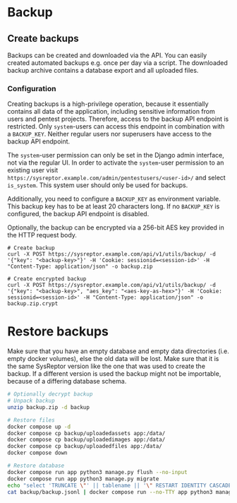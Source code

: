 # Backup

## Create backups
Backups can be created and downloaded via the API.
You can easily created automated backups e.g. once per day via a script.
The downloaded backup archive contains a database export and all uploaded files.

### Configuration
Creating backups is a high-privilege operation, because it essentially contains all data of the application, including sensitive information from users and pentest projects.
Therefore, access to the backup API endpoint is restricted.
Only `system`-users can access this endpoint in combination with a `BACKUP_KEY`.
Neither regular users nor superusers have access to the backup API endpoint.

The `system`-user permission can only be set in the Django admin interface, not via the regular UI.
In order to activate the `system`-user permission to an existing user 
visit `https://sysreptor.example.com/admin/pentestusers/<user-id>/`
and select `is_system`.
This system user should only be used for backups.

Additionally, you need to configure a `BACKUP_KEY` as environment variable.
This backup key has to be at least 20 characters long.
If no `BACKUP_KEY` is configured, the backup API endpoint is disabled.

Optionally, the backup can be encrypted via a 256-bit AES key provided in the HTTP request body.

```
# Create backup
curl -X POST https://sysreptor.example.com/api/v1/utils/backup/ -d '{"key": "<backup-key>"}' -H 'Cookie: sessionid=<session-id>' -H "Content-Type: application/json" -o backup.zip

# Create encrypted backup
curl -X POST https://sysreptor.example.com/api/v1/utils/backup/ -d '{"key": "<backup-key>", "aes_key": "<aes-key-as-hex>"}' -H 'Cookie: sessionid=<session-id>' -H "Content-Type: application/json" -o backup.zip.crypt
```




# Restore backups
Make sure that you have an empty database and empty data directories (i.e. empty docker volumes), else the old data will be lost.
Make sure that it is the same SysReptor version like the one that was used to create the backup. 
If a different version is used the backup might not be importable, because of a differing database schema.

```bash
# Optionally decrypt backup
# Unpack backup
unzip backup.zip -d backup

# Restore files
docker compose up -d
docker compose cp backup/uploadedassets app:/data/
docker compose cp backup/uploadedimages app:/data/
docker compose cp backup/uploadedfiles app:/data/
docker compose down

# Restore database
docker compose run app python3 manage.py flush --no-input
docker compose run app python3 manage.py migrate
echo "select 'TRUNCATE \"' || tablename || '\" RESTART IDENTITY CASCADE;' from pg_tables where schemaname = 'public' and tablename != 'django_migrations';" | docker compose run --no-TTY app python3 manage.py dbshell -- -t | docker compose run --no-TTY app python3 manage.py dbshell
cat backup/backup.jsonl | docker compose run --no-TTY app python3 manage.py loaddata --format=jsonl -
```


